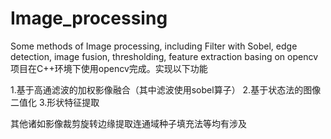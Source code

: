 # Image_processing
Some methods of Image processing, including Filter with Sobel, edge detection, image fusion, thresholding, feature extraction basing on opencv 
项目在C++环境下使用opencv完成。实现以下功能

1.基于高通滤波的加权影像融合（其中滤波使用sobel算子）
2.基于状态法的图像二值化
3.形状特征提取

其他诸如影像裁剪旋转边缘提取连通域种子填充法等均有涉及
